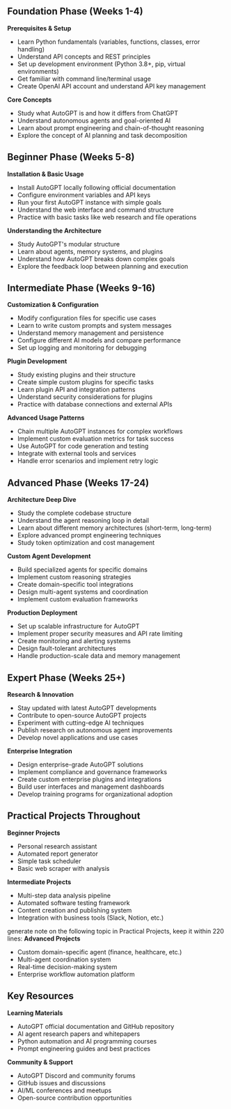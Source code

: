 ## Foundation Phase (Weeks 1-4)

**Prerequisites & Setup**
- Learn Python fundamentals (variables, functions, classes, error handling)
- Understand API concepts and REST principles
- Set up development environment (Python 3.8+, pip, virtual environments)
- Get familiar with command line/terminal usage
- Create OpenAI API account and understand API key management

**Core Concepts**
- Study what AutoGPT is and how it differs from ChatGPT
- Understand autonomous agents and goal-oriented AI
- Learn about prompt engineering and chain-of-thought reasoning
- Explore the concept of AI planning and task decomposition

## Beginner Phase (Weeks 5-8)

**Installation & Basic Usage**
- Install AutoGPT locally following official documentation
- Configure environment variables and API keys
- Run your first AutoGPT instance with simple goals
- Understand the web interface and command structure
- Practice with basic tasks like web research and file operations

**Understanding the Architecture**
- Study AutoGPT's modular structure
- Learn about agents, memory systems, and plugins
- Understand how AutoGPT breaks down complex goals
- Explore the feedback loop between planning and execution

## Intermediate Phase (Weeks 9-16)

**Customization & Configuration**
- Modify configuration files for specific use cases
- Learn to write custom prompts and system messages
- Understand memory management and persistence
- Configure different AI models and compare performance
- Set up logging and monitoring for debugging

**Plugin Development**
- Study existing plugins and their structure
- Create simple custom plugins for specific tasks
- Learn plugin API and integration patterns
- Understand security considerations for plugins
- Practice with database connections and external APIs

**Advanced Usage Patterns**
- Chain multiple AutoGPT instances for complex workflows
- Implement custom evaluation metrics for task success
- Use AutoGPT for code generation and testing
- Integrate with external tools and services
- Handle error scenarios and implement retry logic

## Advanced Phase (Weeks 17-24)

**Architecture Deep Dive**
- Study the complete codebase structure
- Understand the agent reasoning loop in detail
- Learn about different memory architectures (short-term, long-term)
- Explore advanced prompt engineering techniques
- Study token optimization and cost management

**Custom Agent Development**
- Build specialized agents for specific domains
- Implement custom reasoning strategies
- Create domain-specific tool integrations
- Design multi-agent systems and coordination
- Implement custom evaluation frameworks

**Production Deployment**
- Set up scalable infrastructure for AutoGPT
- Implement proper security measures and API rate limiting
- Create monitoring and alerting systems
- Design fault-tolerant architectures
- Handle production-scale data and memory management

## Expert Phase (Weeks 25+)

**Research & Innovation**
- Stay updated with latest AutoGPT developments
- Contribute to open-source AutoGPT projects
- Experiment with cutting-edge AI techniques
- Publish research on autonomous agent improvements
- Develop novel applications and use cases

**Enterprise Integration**
- Design enterprise-grade AutoGPT solutions
- Implement compliance and governance frameworks
- Create custom enterprise plugins and integrations
- Build user interfaces and management dashboards
- Develop training programs for organizational adoption

## Practical Projects Throughout

**Beginner Projects**
- Personal research assistant
- Automated report generator
- Simple task scheduler
- Basic web scraper with analysis

**Intermediate Projects**
- Multi-step data analysis pipeline
- Automated software testing framework
- Content creation and publishing system
- Integration with business tools (Slack, Notion, etc.)

generate note on the following topic in Practical Projects, keep it within 220 lines:
**Advanced Projects**
- Custom domain-specific agent (finance, healthcare, etc.)
- Multi-agent coordination system
- Real-time decision-making system
- Enterprise workflow automation platform

## Key Resources

**Learning Materials**
- AutoGPT official documentation and GitHub repository
- AI agent research papers and whitepapers
- Python automation and AI programming courses
- Prompt engineering guides and best practices

**Community & Support**
- AutoGPT Discord and community forums
- GitHub issues and discussions
- AI/ML conferences and meetups
- Open-source contribution opportunities
